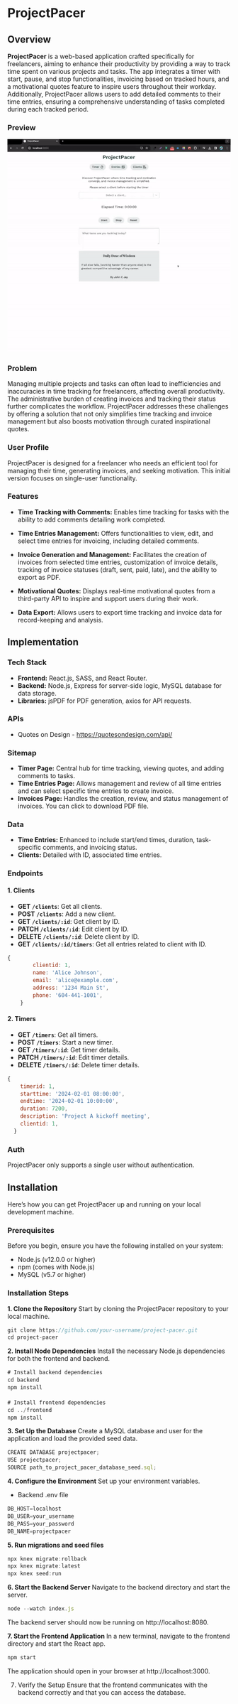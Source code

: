 # ProjectPacer

## Overview

**ProjectPacer** is a web-based application crafted specifically for freelancers, aiming to enhance their productivity by providing a way to track time spent on various projects and tasks. The app integrates a timer with start, pause, and stop functionalities, invoicing based on tracked hours, and a motivational quotes feature to inspire users throughout their workday. Additionally, ProjectPacer allows users to add detailed comments to their time entries, ensuring a comprehensive understanding of tasks completed during each tracked period.

### Preview

![](preview.gif)


### Problem

Managing multiple projects and tasks can often lead to inefficiencies and inaccuracies in time tracking for freelancers, affecting overall productivity. The administrative burden of creating invoices and tracking their status further complicates the workflow. ProjectPacer addresses these challenges by offering a solution that not only simplifies time tracking and invoice management but also boosts motivation through curated inspirational quotes.

### User Profile

ProjectPacer is designed for a freelancer who needs an efficient tool for managing their time, generating invoices, and seeking motivation. This initial version focuses on single-user functionality.

### Features

- **Time Tracking with Comments:** Enables time tracking for tasks with the ability to add comments detailing work completed.

- **Time Entries Management:** Offers functionalities to view, edit, and select time entries for invoicing, including detailed comments.

- **Invoice Generation and Management:** Facilitates the creation of invoices from selected time entries, customization of invoice details, tracking of invoice statuses (draft, sent, paid, late), and the ability to export as PDF.

- **Motivational Quotes:** Displays real-time motivational quotes from a third-party API to inspire and support users during their work.

- **Data Export:** Allows users to export time tracking and invoice data for record-keeping and analysis.

## Implementation

### Tech Stack

- **Frontend:** React.js, SASS, and React Router.
- **Backend:** Node.js, Express for server-side logic, MySQL database for data storage.
- **Libraries:** jsPDF for PDF generation, axios for API requests.

### APIs

- Quotes on Design - https://quotesondesign.com/api/

### Sitemap

- **Timer Page:** Central hub for time tracking, viewing quotes, and adding comments to tasks.
- **Time Entries Page:** Allows management and review of all time entries and can select specific time entries to create invoice.
- **Invoices Page:** Handles the creation, review, and status management of invoices. You can click to download PDF file. 


### Data

- **Time Entries:** Enhanced to include start/end times, duration, task-specific comments, and invoicing status.
- **Clients:** Detailed with ID, associated time entries.

### Endpoints

#### **1. Clients**

- **GET `/clients`**: Get all clients.
- **POST `/clients`**: Add a new client.
- **GET `/clients/:id`**: Get client by ID.
- **PATCH `/clients/:id`**: Edit client by ID.
- **DELETE `/clients/:id`**: Delete client by ID.
- **GET `/clients/:id/timers`**: Get all entries related to client with ID.

```jsx
{
        clientid: 1,
        name: 'Alice Johnson',
        email: 'alice@example.com',
        address: '1234 Main St',
        phone: '604-441-1001',
    }
```

#### **2. Timers**

- **GET `/timers`**: Get all timers.
- **POST `/timers`**: Start a new timer.
- **GET `/timers/:id`**: Get timer details.
- **PATCH `/timers/:id`**: Edit timer details.
- **DELETE `/timers/:id`**: Delete timer details.

```jsx
{
    timerid: 1,
    starttime: '2024-02-01 08:00:00',
    endtime: '2024-02-01 10:00:00',
    duration: 7200,
    description: 'Project A kickoff meeting',
    clientid: 1,
  }
```


### Auth

ProjectPacer only supports a single user without authentication.

## Installation

Here’s how you can get ProjectPacer up and running on your local development machine.

### Prerequisites
Before you begin, ensure you have the following installed on your system:

- Node.js (v12.0.0 or higher)
- npm (comes with Node.js)
- MySQL (v5.7 or higher)

### Installation Steps
**1. Clone the Repository**
Start by cloning the ProjectPacer repository to your local machine.

```jsx
git clone https://github.com/your-username/project-pacer.git
cd project-pacer
```

**2. Install Node Dependencies**
Install the necessary Node.js dependencies for both the frontend and backend.

```jsx
# Install backend dependencies
cd backend
npm install

# Install frontend dependencies
cd ../frontend
npm install
```

**3. Set Up the Database**
Create a MySQL database and user for the application and load the provided seed data.

```jsx
CREATE DATABASE projectpacer;
USE projectpacer;
SOURCE path_to_project_pacer_database_seed.sql;
```

**4. Configure the Environment**
Set up your environment variables.

- Backend .env file
```jsx
DB_HOST=localhost
DB_USER=your_username
DB_PASS=your_password
DB_NAME=projectpacer
```
**5. Run migrations and seed files**
```jsx
npx knex migrate:rollback
npx knex migrate:latest
npx knex seed:run
```

**6. Start the Backend Server**
Navigate to the backend directory and start the server.

```jsx
node --watch index.js
```

The backend server should now be running on http://localhost:8080.

**7. Start the Frontend Application**
In a new terminal, navigate to the frontend directory and start the React app.

```jsx
npm start
```

The application should open in your browser at http://localhost:3000.

7. Verify the Setup
Ensure that the frontend communicates with the backend correctly and that you can access the database.
